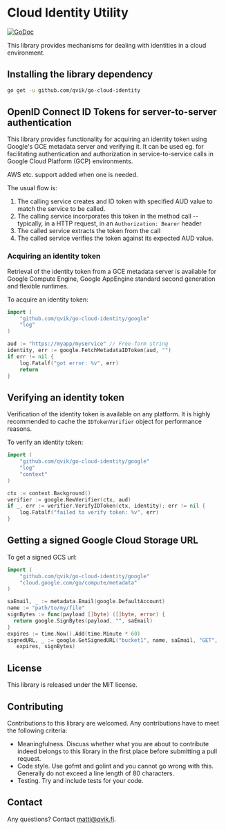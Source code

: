 # Cloud Identity Utility

[![GoDoc](https://godoc.org/github.com/qvik/go-cloud-identity?status.svg)](https://godoc.org/github.com/qvik/go-cloud-identity)

This library provides mechanisms for dealing with identities in a cloud environment.

## Installing the library dependency

```sh
go get -u github.com/qvik/go-cloud-identity
```

## OpenID Connect ID Tokens for server-to-server authentication

This library provides functionality for acquiring an identity token using Google's GCE metadata server and verifying it. It can be used eg. for facilitating authentication and authorization in service-to-service calls in Google Cloud Platform (GCP) environments.

AWS etc. support added when one is needed.

The usual flow is:

1. The calling service creates and ID token with specified AUD value to match the service to be called. 
2. The calling service incorporates this token in the method call -- typically, in a HTTP request, in an `Authorization: Bearer` header
3. The called service extracts the token from the call
4. The called service verifies the token against its expected AUD value.

### Acquiring an identity token

Retrieval of the identity token from a GCE metadata server is available for Google Compute Engine, Google AppEngine standard second generation and flexible runtimes.

To acquire an identity token:

```go
import (
    "github.com/qvik/go-cloud-identity/google"
    "log"
)

aud := "https://myapp/myservice" // Free-form string
identity, err := google.FetchMetadataIDToken(aud, "")
if err != nil {
    log.Fatalf("got error: %v", err)
    return
}
```

## Verifying an identity token

Verification of the identity token is available on any platform. It is highly recommended to cache the `IDTokenVerifier` object for performance reasons.

To verify an identity token:

```go
import (
    "github.com/qvik/go-cloud-identity/google"
    "log"
    "context"
)

ctx := context.Background()
verifier := google.NewVerifier(ctx, aud)
if _, err := verifier.VerifyIDToken(ctx, identity); err != nil {
    log.Fatalf("failed to verify token: %v", err)
}
```

## Getting a signed Google Cloud Storage URL

To get a signed GCS url:

```go
import (
    "github.com/qvik/go-cloud-identity/google"
    "cloud.google.com/go/compute/metadata"
)

saEmail, _ := metadata.Email(google.DefaultAccount)
name := "path/to/my/file"
signBytes := func(payload []byte) ([]byte, error) {
  return google.SignBytes(payload, "", saEmail)
}
expires := time.Now().Add(time.Minute * 60)
signedURL, _ := google.GetSignedURL("bucket1", name, saEmail, "GET",
   expires, signBytes)
```

## License

This library is released under the MIT license.

## Contributing 

Contributions to this library are welcomed. Any contributions have to meet the following criteria:

* Meaningfulness. Discuss whether what you are about to contribute indeed belongs to this library in the first place before submitting a pull request.
* Code style. Use gofmt and golint and you cannot go wrong with this. Generally do not exceed a line length of 80 characters.
* Testing. Try and include tests for your code.

## Contact

Any questions? Contact matti@qvik.fi.
